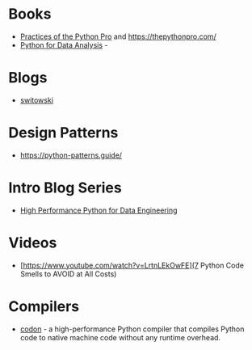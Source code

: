 # Books
- [Practices of the Python Pro](https://www.manning.com/books/practices-of-the-python-pro) and https://thepythonpro.com/
- [Python for Data Analysis](https://wesmckinney.com/book/) - 

# Blogs
- [switowski](https://switowski.com/blog/)

# Design Patterns
- https://python-patterns.guide/

# Intro Blog Series
- [High Performance Python for Data Engineering](https://dagster.io/blog/python-high-performance) 
# Videos
- [https://www.youtube.com/watch?v=LrtnLEkOwFE](7 Python Code Smells to AVOID at All Costs)


# Compilers
- [codon](https://docs.exaloop.io/codon) - a high-performance Python compiler that compiles Python code to native machine code without any runtime overhead.
